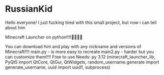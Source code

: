 # RussianKid
Hello everyone! I just fucking tired with this small project, but now i can tell about him

Minecraft Launcher on python!!!!🥳🥳🥳🥳

You can download him and play with any nickname and versions of Minecraft!!!!
main.py - is more easy to recreate
main2.py - harder but you can customize them!!!!
Free to use
Needs: py 3.12 (minecraft_launcher_lib, PyQt5 import QtCore, QtGui, QtWidgets, random_username.generate import generate_username, uuid import uuid1, subprocess)
